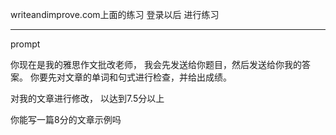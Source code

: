 writeandimprove.com上面的练习
登录以后 进行练习


---

prompt

你现在是我的雅思作文批改老师， 我会先发送给你题目，然后发送给你我的答案。 你要先对文章的单词和句式进行检查，并给出成绩。

对我的文章进行修改， 以达到7.5分以上

你能写一篇8分的文章示例吗
